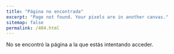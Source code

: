 ```yaml
---
title: "Página no encontrada"
excerpt: "Page not found. Your pixels are in another canvas."
sitemap: false
permalink: /404.html
---
```


No se encontró la página a la que estás intentando acceder.
